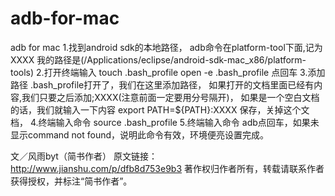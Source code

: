 # adb-for-mac
adb for mac
1.找到android sdk的本地路径，
adb命令在platform-tool下面,记为XXXX
我的路径是(/Applications/eclipse/android-sdk-mac_x86/platform-tools)
2.打开终端输入
touch .bash_profile
open -e .bash_profile 点回车
3.添加路径
.bash_profile打开了，我们在这里添加路径，
如果打开的文档里面已经有内容,我们只要之后添加;XXXX(注意前面一定要用分号隔开)，
如果是一个空白文档的话，我们就输入一下内容
export PATH=${PATH}:XXXX
保存，关掉这个文档，
4.终端输入命令 source .bash_profile
5.终端输入命令 adb点回车，如果未显示command not found，说明此命令有效，环境便亮设置完成。

文／风雨byt（简书作者）
原文链接：http://www.jianshu.com/p/dfb8d753e9b3
著作权归作者所有，转载请联系作者获得授权，并标注“简书作者”。
